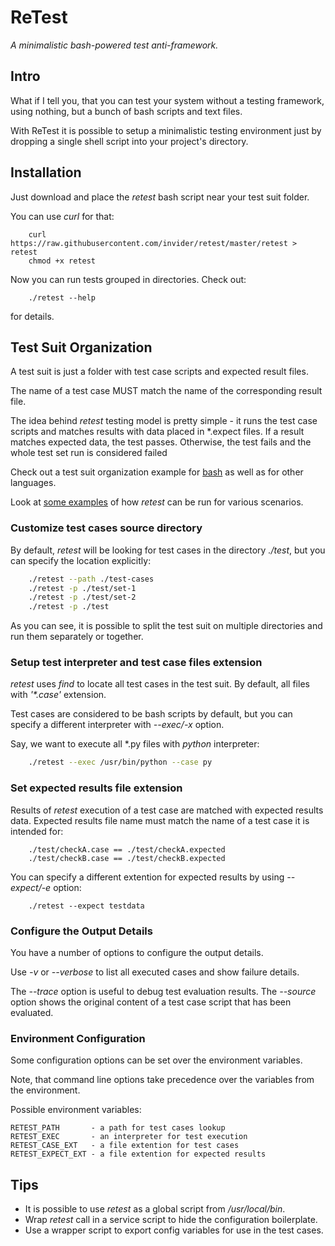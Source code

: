# ReTest

_A minimalistic bash-powered test anti-framework._


## Intro

What if I tell you, that you can test your system without
a testing framework, using nothing, but a bunch
of bash scripts and text files.

With ReTest it is possible to setup a minimalistic
testing environment just by dropping a single shell
script into your project's directory.


## Installation

Just download and place the _retest_ bash script
near your test suit folder.

You can use _curl_ for that:
```
    curl https://raw.githubusercontent.com/invider/retest/master/retest > retest
    chmod +x retest
```

Now you can run tests grouped in directories. Check out:
```
    ./retest --help
```
for details.



## Test Suit Organization

A test suit is just a folder with test case scripts
and expected result files.

The name of a test case MUST match the name
of the corresponding result file.

The idea behind _retest_ testing model
is pretty simple - it runs the test case scripts
and matches results with data placed in *.expect files.
If a result matches expected data, the test passes.
Otherwise, the test fails and the whole test set run
is considered failed

Check out a test suit organization example
for [bash](https://github.com/invider/retest/tree/master/test)
as well as for other languages.

Look at [some examples](https://github.com/invider/retest/blob/master/validate)
of how _retest_ can be run for various scenarios.


### Customize test cases source directory

By default, _retest_ will be looking for test cases
in the directory _./test_, but you can specify
the location explicitly:

```bash
    ./retest --path ./test-cases
    ./retest -p ./test/set-1
    ./retest -p ./test/set-2
    ./retest -p ./test
```
As you can see, it is possible to split
the test suit on multiple directories and run them
separately or together.

### Setup test interpreter and test case files extension
_retest_ uses _find_ to locate all test cases
in the test suit. By default, all files with
_'*.case'_ extension.

Test cases are considered to be bash scripts
by default, but you can specify a different
interpreter with _--exec/-x_ option.

Say, we want to execute all *.py files with
_python_ interpreter:

```bash
    ./retest --exec /usr/bin/python --case py
```

### Set expected results file extension
Results of _retest_ execution of a test case
are matched with expected results data.
Expected results file name must match
the name of a test case it is intended for:

```
    ./test/checkA.case == ./test/checkA.expected
    ./test/checkB.case == ./test/checkB.expected
```

You can specify a different extention
for expected results by using _--expect/-e_ option:

```
    ./retest --expect testdata
```

### Configure the Output Details
You have a number of options to configure
the output details.

Use _-v_ or _--verbose_ to list all executed cases
and show failure details.

The _--trace_ option is useful to debug test evaluation results.
The _--source_ option shows the original content
of a test case script that has been evaluated.

### Environment Configuration

Some configuration options can be set over the environment variables.

Note, that command line options take precedence over the variables
from the environment.

Possible environment variables:
```
RETEST_PATH       - a path for test cases lookup
RETEST_EXEC       - an interpreter for test execution
RETEST_CASE_EXT   - a file extention for test cases
RETEST_EXPECT_EXT - a file extention for expected results
```

## Tips

* It is possible to use _retest_ as a global script from _/usr/local/bin_.
* Wrap _retest_ call in a service script to hide the configuration boilerplate.
* Use a wrapper script to export config variables for use in the test cases.


